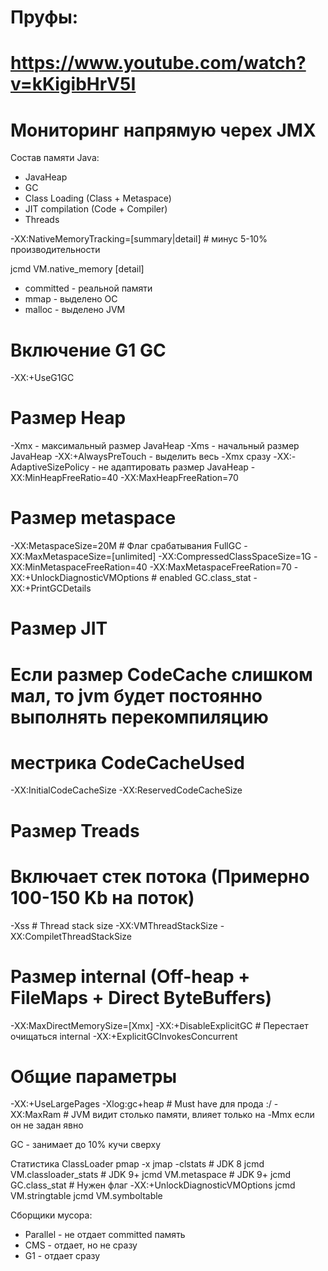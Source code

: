 # Пруфы:
# https://www.youtube.com/watch?v=kKigibHrV5I

# Мониторинг напрямую черех JMX

Состав памяти Java:
  - JavaHeap
  - GC
  - Class Loading (Class + Metaspace)
  - JIT compilation (Code + Compiler)
  - Threads

-XX:NativeMemoryTracking=[summary|detail] # минус 5-10% производительности

jcmd <PID> VM.native_memory [detail]
  - committed - реальной памяти
  - mmap - выделено ОС
  - malloc - выделено JVM

# Включение G1 GC
-XX:+UseG1GC

# Размер Heap
-Xmx - максимальный размер JavaHeap
-Xms - начальный размер JavaHeap
-XX:+AlwaysPreTouch - выделить весь -Xmx сразу
-XX:-AdaptiveSizePolicy - не адаптировать размер JavaHeap
-XX:MinHeapFreeRatio=40
-XX:MaxHeapFreeRation=70

# Размер metaspace
-XX:MetaspaceSize=20M  # Флаг срабатывания FullGC
-XX:MaxMetaspaceSize=[unlimited]
-XX:CompressedClassSpaceSize=1G
-XX:MinMetaspaceFreeRation=40
-XX:MaxMetaspaceFreeRation=70
-XX:+UnlockDiagnosticVMOptions   # enabled GC.class_stat
-XX:+PrintGCDetails

# Размер JIT
# Если размер CodeCache слишком мал, то jvm будет постоянно выполнять перекомпиляцию
#  местрика CodeCacheUsed
-XX:InitialCodeCacheSize
-XX:ReservedCodeCacheSize

# Размер Treads
#  Включает стек потока (Примерно 100-150 Kb на поток)
-Xss # Thread stack size
-XX:VMThreadStackSize
-XX:CompiletThreadStackSize

# Размер internal (Off-heap + FileMaps + Direct ByteBuffers)
-XX:MaxDirectMemorySize=[Xmx]
-XX:+DisableExplicitGC  # Перестает очищаться internal
-XX:+ExplicitGCInvokesConcurrent

# Общие параметры
-XX:+UseLargePages
-Xlog:gc+heap  # Must have для прода :/
-XX:MaxRam # JVM видит столько памяти, влияет только на -Mmx если он не задан явно

GC - занимает до 10% кучи сверху

Статистика ClassLoader
pmap -x <PID>
jmap -clstats <PID>             # JDK 8
jcmd <PID> VM.classloader_stats # JDK 9+
jcmd <PID> VM.metaspace         # JDK 9+
jcmd <PID> GC.class_stat        # Нужен флаг -XX:+UnlockDiagnosticVMOptions
jcmd <PID> VM.stringtable
jcmd <PID> VM.symboltable

Сборщики мусора:
 - Parallel - не отдает committed память
 - CMS - отдает, но не сразу
 - G1 - отдает сразу
